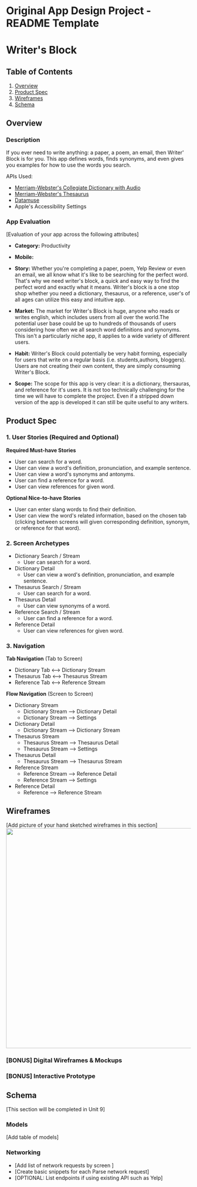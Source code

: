 Original App Design Project - README Template
===

# Writer's Block

## Table of Contents
1. [Overview](#Overview)
1. [Product Spec](#Product-Spec)
1. [Wireframes](#Wireframes)
2. [Schema](#Schema)

## Overview
### Description
If you ever need to write anything: a paper, a poem, an email, then Writer' Block is for you. This app defines words, finds synonyms, and even gives you examples for how to use the words you search. 

APIs Used: 
* [Merriam-Webster's Collegiate Dictionary with Audio]("https://dictionaryapi.com/products/api-collegiate-dictionary")
* [Merriam-Webster's Thesaurus]("https://dictionaryapi.com/products/api-collegiate-thesaurus")
* [Datamuse]("http://www.datamuse.com/api/")
* Apple's Accessibility Settings

### App Evaluation
[Evaluation of your app across the following attributes]
- **Category:** Productivity
- **Mobile:**
- **Story:** Whether you're completing a paper, poem, Yelp Review or even an email, we all know what it's like to be searching for the perfect word. That's why we need writer's block, a quick and easy way to find the perfect word and exactly what it means. Writer's block is a one stop shop whether you need a dictionary, thesaurus, or a reference, user's of all ages can utilize this easy and intuitive app. 

- **Market:** The market for Writer's Block is huge, anyone who reads or writes english, which includes users from all over the world.The potential user base could be up to hundreds of thousands of users considering how often we all search word definitions and synonyms. This isn't a particularly niche app, it applies to a wide variety of different users. 
- **Habit:** Writer's Block could potentially be very habit forming, especially for users that write on a regular basis (i.e. students,authors, bloggers). Users are not creating their own content, they are simply consuming Writer's Block.
- **Scope:** The scope for this app is very clear: it is a dictionary, thersauras, and reference for it's users. It is not too technically challenging for the time we will have to complete the project. Even if a stripped down version of the app is developed it can still be quite useful to any writers. 

## Product Spec

### 1. User Stories (Required and Optional)

**Required Must-have Stories**

* User can search for a word.
* User can view a word's definition, pronunciation, and example sentence.
* User can view a word's synonyms and antonyms.
* User can find a reference for a word.
* User can view references for given word.

**Optional Nice-to-have Stories**

* User can enter slang words to find their definition.
* User can view the word's related information, based on the chosen tab (clicking between screens will given corresponding definition, synonym, or reference for that word).

### 2. Screen Archetypes

* Dictionary Search / Stream
   * User can search for a word.
* Dictionary Detail
    * User can view a word's definition, pronunciation, and example sentence.
* Thesaurus Search / Stream
   * User can search for a word.
* Thesaurus Detail
    * User can view synonyms of a word.
* Reference Search / Stream
    * User can find a reference for a word.
* Reference Detail
    * User can view references for given word.

### 3. Navigation

**Tab Navigation** (Tab to Screen)

* Dictionary Tab <--> Dictionary Stream
* Thesaurus Tab <--> Thesaurus Stream
* Reference Tab <--> Reference Stream

**Flow Navigation** (Screen to Screen)

* Dictionary Stream
    * Dictionary Stream --> Dictionary Detail
    * Dictionary Stream --> Settings
* Dictionary Detail
    * Dictionary Stream --> Dictionary Stream
* Thesaurus Stream
    * Thesaurus Stream --> Thesaurus Detail
    * Thesaurus Stream --> Settings
* Thesaurus Detail
    * Thesaurus Stream --> Thesaurus Stream
* Reference Stream
    * Reference Stream --> Reference Detail
    * Reference Stream --> Settings
* Reference Detail
   *  Reference --> Reference Stream

## Wireframes
[Add picture of your hand sketched wireframes in this section]
<img src="YOUR_WIREFRAME_IMAGE_URL" width=600>

### [BONUS] Digital Wireframes & Mockups

### [BONUS] Interactive Prototype

## Schema 
[This section will be completed in Unit 9]
### Models
[Add table of models]
### Networking
- [Add list of network requests by screen ]
- [Create basic snippets for each Parse network request]
- [OPTIONAL: List endpoints if using existing API such as Yelp]
